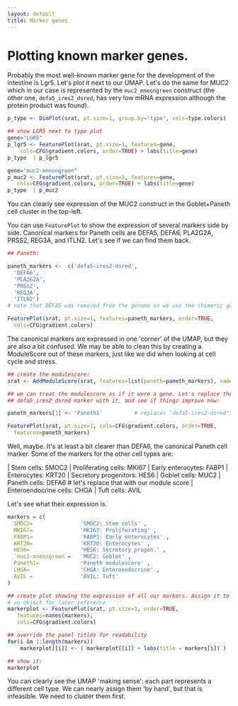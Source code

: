 ```yaml
---
layout: default
title: Marker genes
---
```


<!-- stuff to make Rmarkdown do what we want:  -->


<!-- load complete state from previous lesson -->


# Plotting known marker genes.

Probably the most well-known marker gene for the development of the
intestine is Lgr5.  Let's plot it next to our UMAP. Let's do the same
for MUC2 which in our case is represented by the `muc2_mneongreen`
construct (the other one, `defa5_ires2_dsred`, has very low mRNA
expression although the protein product was found).


```r
p_type <- DimPlot(srat, pt.size=1, group.by='type', cols=type.colors)

## show LGR5 next to type plot
gene="LGR5"
p_lgr5 <- FeaturePlot(srat, pt.size=1, features=gene, 
    cols=CFG$gradient.colors, order=TRUE) + labs(title=gene)
p_type  | p_lgr5

gene="muc2-mneongreen"
p_muc2 <- FeaturePlot(srat, pt.size=1, features=gene, 
   cols=CFG$gradient.colors, order=TRUE) + labs(title=gene)
p_type  | p_muc2
```

You can clearly see expression of the MUC2 construct in 
the Goblet+Paneth cell cluster in the top-left. 

You can use `FeaturePlot` to show the expression of
several markers side by side. Canonical markers for Paneth cells are 
DEFA5, DEFA6, PLA2G2A, PRSS2, REG3A, and ITLN2. Let's see if
we can find them back.


```r
## Paneth:

paneth_markers <-  c('defa5-ires2-dsred',
  'DEFA6', 
  'PLA2G2A', 
  'PRSS2', 
  'REG3A', 
  'ITLN2')
# note that DEFA5 was removed from the genome so we use the chimeric gene

FeaturePlot(srat, pt.size=1, features=paneth_markers, order=TRUE,
  cols=CFG$gradient.colors)
```

The canonical markers are expressed in one 'corner' of the UMAP, but they
are also a bit confused.  We may be able to clean this by creating a
ModuleScore out of these markers, just like we did when looking at
cell cycle and stress.


```r
## create the modulescore:
srat <- AddModuleScore(srat, features=list(paneth=paneth_markers), name='Paneth')

## we can treat the modulescore as if it were a gene. Let's replace the
## defa5_ires2_dsred marker with it, and see if things improve now:

paneth_markers[1] <- 'Paneth1'          # replaces 'defa5-ires2-dsred'

FeaturePlot(srat, pt.size=1, cols=CFG$gradient.colors, order=TRUE,
  features=paneth_markers)
```

Well, maybe. It's at least a bit clearer than DEFA6, the canonical
Paneth cell marker.  Some of the markers for the other cell types are:

<!-- from ~/git/PanethAnalysis/R/plotting.R  (search for 'markers') -->

<!--  See e.g. Smith et al. J. Physiol. 2016
https://physoc-onlinelibrary-wiley-com.proxy.library.uu.nl/doi/full/10.1113/JP271651

more markers here: "Human Intestinal Organoids Maintain Self-Renewal Capacity 
and Cellular Diversity in Niche-Inspired Culture Condition"
Fujii et al. Cell Stem Cell, Volume 23

https://pubmed.ncbi.nlm.nih.gov/30526881/ 

-->

| Stem cells:                     SMOC2 
| Proliferating cells:            MKI67 
| Early enterocytes:              FABP1 
| Enterocytes:                    KRT20 
| Secretory progenitors:          HES6
| Goblet cells:                   MUC2
| Paneth cells:                   DEFA6  # let's replace that with our module score
| Enteroendocrine cells:          CHGA
| Tuft cells:                     AVIL

Let's see what their expression is.


```r
markers = c(
  SMOC2=               'SMOC2: Stem cells' ,
  MKI67=               'MKI67: Proliferating' ,
  FABP1=               'FABP1: Early enterocytes' ,
  KRT20=               'KRT20: Enterocytes' ,
  HES6=                'HES6: Secretory progen.' ,
  `muc2-mneongreen`=   'MUC2: Goblet' ,
  Paneth1=             'Paneth modulescore' ,
  CHGA=                'CHGA: Enteroendocrine' ,
  AVIL =               'AVIL: Tuft'
)

## create plot showing the expression of all our markers. Assign it to
# an object for later reference
markerplot <- FeaturePlot(srat, pt.size=1, order=TRUE,
   features=names(markers), 
   cols=CFG$gradient.colors)

## override the panel titles for readability
for(i in 1:length(markers))
    markerplot[[i]] <- ( markerplot[[i]] + labs(title = markers[i]) )

## show it:
markerplot
```

You can clearly see the UMAP 'making sense': each part represents a
different cell type. We can nearly assign  them 'by hand',
but that is infeasible. We need to cluster them first.

<!-- lastly, save the complete sesssion for the next time -->

